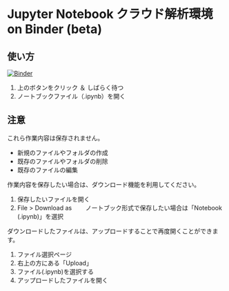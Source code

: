# Jupyter Notebook クラウド解析環境 on Binder (beta)

## 使い方
[![Binder](https://mybinder.org/badge.svg)](https://mybinder.org/v2/gh/CropEvol/bioinfo_env1.git/master?filepath=index.ipynb)

1. 上のボタンをクリック ＆ しばらく待つ　
2. ノートブックファイル（.ipynb）を開く

## 注意
これら作業内容は保存されません。
- 新規のファイルやフォルダの作成
- 既存のファイルやフォルダの削除
- 既存のファイルの編集


作業内容を保存したい場合は、ダウンロード機能を利用してください。
1. 保存したいファイルを開く
2. File > Download as
　　ノートブック形式で保存したい場合は「Notebook (.ipynb)」を選択


ダウンロードしたファイルは、アップロードすることで再度開くことができます。
1. ファイル選択ページ
2. 右上の方にある「Upload」
3. ファイル(.ipynb)を選択する
4. アップロードしたファイルを開く
